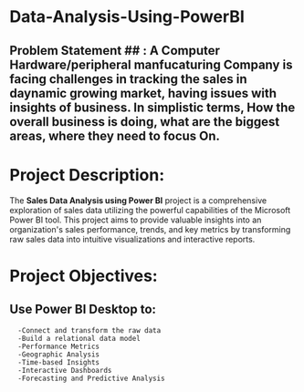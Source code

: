 # Data-Analysis-Using-PowerBI
## Problem Statement ## : A Computer Hardware/peripheral manfucaturing Company is facing challenges in tracking the sales in daynamic growing market, having issues with insights of business. In simplistic terms, How the overall business is doing, what are the biggest areas, where they need to focus On.

# Project Description: 
The **Sales Data Analysis using Power BI** project is a comprehensive exploration of sales data utilizing the powerful capabilities of the Microsoft Power BI tool. This project aims to provide valuable insights into an organization's sales performance, trends, and key metrics by transforming raw sales data into intuitive visualizations and interactive reports.

# Project Objectives:
## Use Power BI Desktop to:
      -Connect and transform the raw data
      -Build a relational data model
      -Performance Metrics
      -Geographic Analysis
      -Time-based Insights
      -Interactive Dashboards
      -Forecasting and Predictive Analysis



